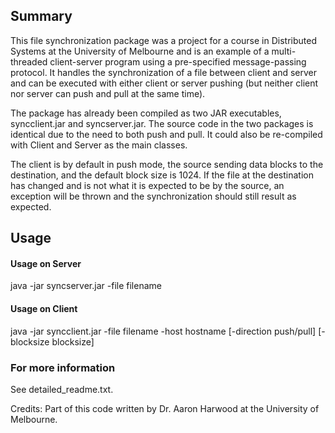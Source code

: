 <h2>Summary</h2>

This file synchronization package was a project for a course in Distributed Systems at the University of Melbourne and is an example of a multi-threaded client-server program using a pre-specified message-passing protocol. It handles the synchronization of a file between client and server and can be executed with either client or server pushing (but neither client nor server can push and pull at the same time).

The package has already been compiled as two JAR executables, syncclient.jar and syncserver.jar. The source code in the two packages is identical due to the need to both push and pull. It could also be re-compiled with Client and Server as the main classes.

The client is by default in push mode, the source sending data blocks to the destination, and the default block size is 1024. If the file at the destination has changed and is not what it is expected to be by the source, an exception will be thrown and the synchronization should still result as expected.

<h2>Usage</h2>

<h4>Usage on Server</h4>
<p> java -jar syncserver.jar -file filename </p>

<h4>Usage on Client</h4>
<p> java -jar syncclient.jar -file filename -host hostname [-direction push/pull] [-blocksize blocksize] </p>

<h3>For more information</h3>
See detailed_readme.txt.

Credits: Part of this code written by Dr. Aaron Harwood at the University of Melbourne.
